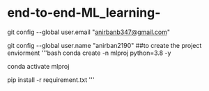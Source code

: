 # end-to-end-ML_learning-


git config --global user.email "anirbanb347@gmail.com"

git config --global user.name "anirban2190"
##to create the project enviorment 
'''bash 
conda create -n mlproj python=3.8 -y

conda activate mlproj 

pip install -r requirement.txt 
'''